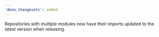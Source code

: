 ```yaml
---
'deno_changesets': added
---
```


Repositories with multiple modules now have their imports updated to the latest version when releasing.
